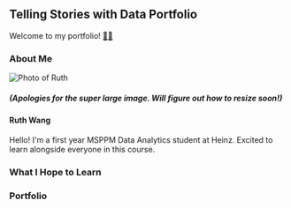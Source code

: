 ## Telling Stories with Data Portfolio
Welcome to my portfolio! [🐙😸](/octocatHaiku.md)

### About Me
<!-- <img src="/MVIMG_20191020_181937.png" width="250" height="337"> -->
![Photo of Ruth](/MVIMG_20191020_181937.png)
##### (Apologies for the super large image. Will figure out how to resize soon!)
#### Ruth Wang  
Hello! I'm a first year MSPPM Data Analytics student at Heinz. Excited to learn alongside everyone in this course.

### What I Hope to Learn

### Portfolio
